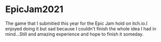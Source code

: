 # EpicJam2021
The game that I submitied this year for the Epic Jam hold on itch.io.I enjoyed doing it but sad because I couldn't finish the whole idea I had in mind...Still and amazing experience and hope to finish it someday.
